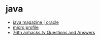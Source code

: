 # java

* [java magazine | oracle](https://blogs.oracle.com/javamagazine/)
* [micro profile](micro-profile/README.md)
* [76th airhacks.tv Questions and Answers](https://www.youtube.com/watch?v=YjUGBnsflPg)
